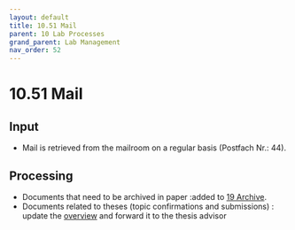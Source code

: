 ```yaml
---
layout: default
title: 10.51 Mail
parent: 10 Lab Processes
grand_parent: Lab Management
nav_order: 52
---
```


# 10.51 Mail

## Input

- Mail is retrieved from the mailroom on a regular basis (Postfach Nr.: 44).

## Processing

- Documents that need to be archived in paper :added to [19 Archive](../19_archive.html).
- Documents related to theses (topic confirmations and submissions) : update the [overview](https://nc-2272638881871040784.nextcloud-ionos.com/index.php/apps/files/?dir=/30-teaching/35_theses/000_overview&fileid=608) and forward it to the thesis advisor
